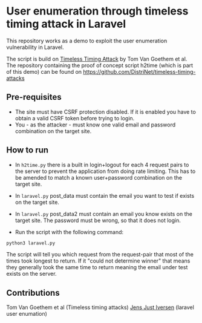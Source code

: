 # User enumeration through timeless timing attack in Laravel

This repository works as a demo to exploit the user enumeration vulnerability in Laravel.

The script is build on [Timeless Timing Attack](https://tom.vg/papers/timeless-timing-attack_usenix2020.pdf) by Tom Van Goethem et al.
The repository containing the proof of concept script h2time (which is part of this demo) can be found on https://github.com/DistriNet/timeless-timing-attacks 

## Pre-requisites

 - The site must have CSRF protection disabled. If it is enabled you have to obtain a valid CSRF token before trying to login.
 - You - as the attacker - must know one valid email and password combination on the target site.

## How to run

 - In `h2time.py` there is a built in login+logout for each 4 request pairs to the server to prevent the application from doing rate limiting.
This has to be amended to match a known user+password combination on the target site.
 - In `laravel.py` post_data must contain the email you want to test if exists on the target site.
 - In `laravel.py` post_data2 must contain an email you know exists on the target site. The password must be wrong, so that it does not login.

 - Run the script with the following command:

```bash
python3 laravel.py
```

The script will tell you which request from the request-pair that most of the times took longest to return.
If it "could not determine winner" that means they generally took the same time to return meaning the email under test exists on the server.

## Contributions

Tom Van Goethem et al (Timeless timing attacks)
[Jens Just Iversen](https://ephort.dk) (laravel user enumation)
